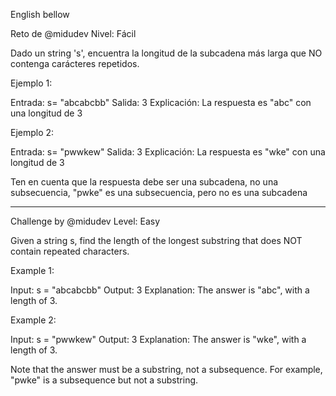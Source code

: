 English bellow

Reto de @midudev
Nivel: Fácil

Dado un string 's', encuentra la longitud de la subcadena más larga que NO contenga carácteres repetidos.

Ejemplo 1:

Entrada: s= "abcabcbb"
Salida: 3
Explicación: La respuesta es "abc" con una longitud de 3

Ejemplo 2:

Entrada: s= "pwwkew"
Salida: 3
Explicación: La respuesta es "wke" con una longitud de 3

Ten en cuenta que la respuesta debe ser una subcadena, no una subsecuencia, "pwke" es una subsecuencia, pero no es una subcadena

--------------------------------------------------------------------------------------------------------------------------------------------

Challenge by @midudev
Level: Easy

Given a string s, find the length of the longest substring that does NOT contain repeated characters.

Example 1:

Input: s = "abcabcbb"
Output: 3
Explanation: The answer is "abc", with a length of 3.

Example 2:

Input: s = "pwwkew"
Output: 3
Explanation: The answer is "wke", with a length of 3.

Note that the answer must be a substring, not a subsequence. For example, "pwke" is a subsequence but not a substring.